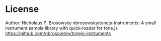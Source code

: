 # License
Author: Nicholaus P. Brosowsky
nbrosowsky/tonejs-instruments: A small instrument sample library with quick-loader for tone.js
https://github.com/nbrosowsky/tonejs-instruments